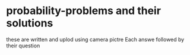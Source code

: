 # probability-problems and their solutions
these are written and uplod using camera pictre 
Each answe followed by their question
